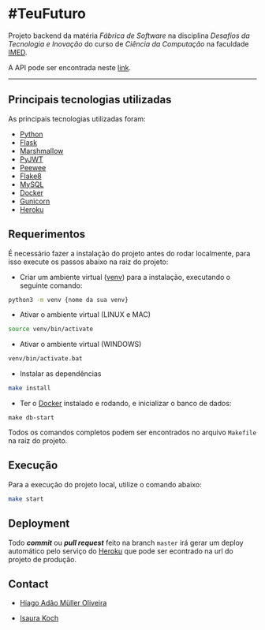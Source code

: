 # #TeuFuturo

Projeto backend da matéria  _Fábrica de Software_  na disciplina  _Desafios da Tecnologia e Inovação_  do curso de _Ciência da Computação_ na faculdade [IMED](https://www.imed.edu.br/).

A API pode ser encontrada neste [link](https://teu-futuro-backend.herokuapp.com).

---
<!-- PRINCIPAIS-TECNOLOGIAS -->
## Principais tecnologias utilizadas
As principais tecnologias utilizadas foram:
- [Python](https://www.python.org/)
- [Flask](https://flask.palletsprojects.com/)
- [Marshmallow](https://marshmallow.readthedocs.io/)
- [PyJWT](https://pyjwt.readthedocs.io/)
- [Peewee](http://docs.peewee-orm.com/)
- [Flake8](https://flake8.pycqa.org/en/latest/)
- [MySQL](https://www.mysql.com/)
- [Docker](https://docs.docker.com/compose/)
- [Gunicorn](http://docs.gunicorn.org/_/downloads/en/19.x/pdf/)
- [Heroku](https://www.heroku.com/)

<!-- REQUERIMENTOS -->
## Requerimentos

É necessário fazer a instalação do projeto antes do rodar localmente, para isso execute os passos abaixo na raiz do projeto:

- Criar um ambiente virtual ([venv](https://docs.python.org/3/library/venv.html)) para a instalação, executando o seguinte comando:
```sh
python3 -m venv {nome da sua venv}
```
- Ativar o ambiente virtual (LINUX e MAC)
```bash
source venv/bin/activate
```
- Ativar o ambiente virtual (WINDOWS)
```bash
venv/bin/activate.bat
```
- Instalar as dependências
```sh
make install
```
- Ter o [Docker](https://docs.docker.com/compose/) instalado e rodando, e inicializar o banco de dados:
```
make db-start
```

Todos os comandos completos podem ser encontrados no arquivo `Makefile` na raiz do projeto.

<!-- EXECUCAO -->
## Execução

Para a execução do projeto local, utilize o comando abaixo:
```sh
make start
```

<!-- DEPLOYMENT -->
## Deployment
Todo **_commit_** ou **_pull request_** feito na branch `master` irá gerar um deploy automático pelo serviço do [Heroku](https://www.heroku.com/) que pode ser econtrado na url do projeto de produção.


<!-- CONTACT -->
## Contact

- [Hiago Adão Müller Oliveira](https://www.linkedin.com/in/hiago-adão-müller-oliveira-b223b1161)

- [Isaura Koch](https://www.linkedin.com/in/isaura-koch-a3a990169/)
